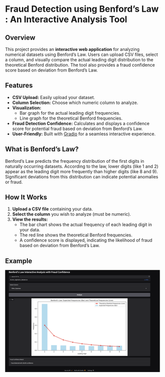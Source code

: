# Fraud Detection using Benford’s Law : An Interactive Analysis Tool

## Overview

This project provides an **interactive web application** for analyzing numerical datasets using Benford’s Law. Users can upload CSV files, select a column, and visually compare the actual leading digit distribution to the theoretical Benford distribution. The tool also provides a fraud confidence score based on deviation from Benford’s Law.

## Features

- **CSV Upload:** Easily upload your dataset.
- **Column Selection:** Choose which numeric column to analyze.
- **Visualization:** 
  - Bar graph for the actual leading digit frequencies.
  - Line graph for the theoretical Benford frequencies.
- **Fraud Detection Confidence:** Calculates and displays a confidence score for potential fraud based on deviation from Benford’s Law.
- **User-Friendly:** Built with [Gradio](https://gradio.app/) for a seamless interactive experience.

## What is Benford’s Law?

Benford’s Law predicts the frequency distribution of the first digits in naturally occurring datasets. According to the law, lower digits (like 1 and 2) appear as the leading digit more frequently than higher digits (like 8 and 9). Significant deviations from this distribution can indicate potential anomalies or fraud.

## How It Works

1. **Upload a CSV file** containing your data.
2. **Select the column** you wish to analyze (must be numeric).
3. **View the results:**  
   - The bar chart shows the actual frequency of each leading digit in your data.
   - The red line shows the theoretical Benford frequencies.
   - A confidence score is displayed, indicating the likelihood of fraud based on deviation from Benford’s Law.

## Example

![Benford's Law Analysis Screenshot](1.png)



